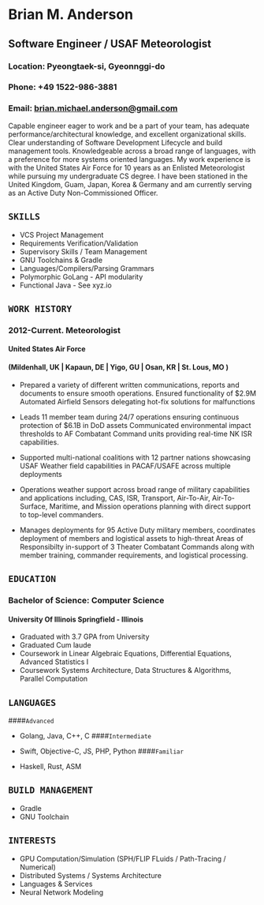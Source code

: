 # Brian M. Anderson
## Software Engineer / USAF Meteorologist

### Location: Pyeongtaek-si, Gyeonnggi-do
### Phone: +49 1522-986-3881
### Email: brian.michael.anderson@gmail.com

Capable engineer eager to work and be a part of your team, has adequate performance/architectural knowledge, and excellent organizational skills. Clear understanding of Software Development Lifecycle and build management tools. Knowledgeable across a broad range of languages, with a preference for more systems oriented languages. My work experience is with the United States Air Force for 10 years as an Enlisted Meteorologist while pursuing my undergraduate CS degree. I have been stationed in the United Kingdom, Guam, Japan, Korea & Germany and am currently serving as an Active Duty Non-Commissioned Officer. 

## ``SKILLS``
- VCS Project Management  
- Requirements Verification/Validation
- Supervisory Skills / Team Management
- GNU Toolchains & Gradle
- Languages/Compilers/Parsing Grammars
- Polymorphic GoLang - API modularity
- Functional Java - See xyz.io

## ``WORK HISTORY``

### 2012-Current. Meteorologist
#### United States Air Force
#### (Mildenhall, UK | Kapaun, DE | Yigo, GU | Osan, KR | St. Lous, MO )

- Prepared a variety of different written communications, reports and documents to ensure smooth operations.
Ensured functionality of $2.9M Automated Airfield Sensors delegating hot-fix solutions for malfunctions

- Leads 11 member team during 24/7 operations ensuring continuous protection of $6.1B in DoD assets
Communicated environmental impact thresholds to AF Combatant Command units providing real-time NK ISR capabilities.

- Supported multi-national coalitions with 12 partner nations showcasing USAF Weather field capabilities in PACAF/USAFE across multiple deployments

- Operations weather support across broad range of military capabilities and applications including, CAS, ISR, Transport, Air-To-Air, Air-To-Surface, Maritime, and Mission operations planning with direct support to top-level commanders. 

- Manages deployments for 95 Active Duty military members, coordinates deployment of members and logistical assets to high-threat Areas of Responsibilty in-support of 3 Theater Combatant Commands along with member training, commander requirements, and logistical processing.

## ``EDUCATION``

### Bachelor of Science: Computer Science 
#### University Of Illinois Springfield - Illinois
- Graduated with 3.7 GPA from University 
- Graduated Cum laude 
- Coursework in Linear Algebraic Equations, Differential Equations, Advanced Statistics I 
- Coursework Systems Architecture, Data Structures & Algorithms, Parallel Computation

## ``LANGUAGES``

####``Advanced``

- Golang, Java, C++, C
####``Intermediate``

- Swift, Objective-C, JS, PHP, Python
####``Familiar``

- Haskell, Rust, ASM


## ``BUILD MANAGEMENT``
-  Gradle
-  GNU Toolchain


## ``INTERESTS``
- GPU Computation/Simulation (SPH/FLIP FLuids / Path-Tracing / Numerical)
- Distributed Systems / Systems Architecture
- Languages & Services
- Neural Network Modeling
